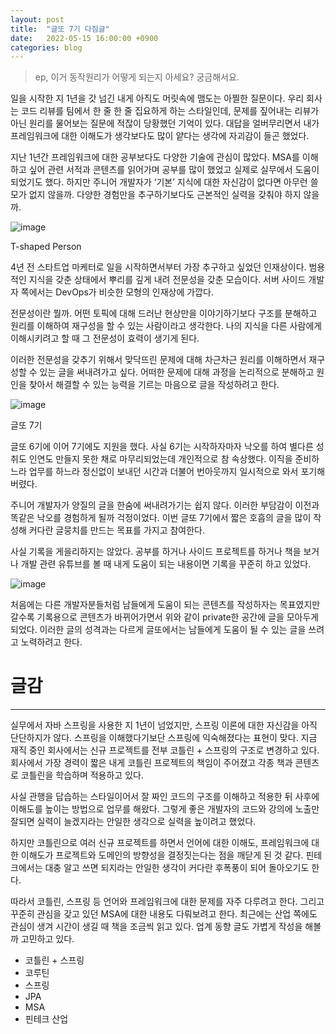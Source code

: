 ```yaml
---
layout: post
title:  "글또 7기 다짐글"
date:   2022-05-15 16:00:00 +0900
categories: blog
---
```


> ep, 이거 동작원리가 어떻게 되는지 아세요? 궁금해서요.

일을 시작한 지 1년을 갓 넘긴 내게 아직도 머릿속에 맴도는 아찔한 질문이다. 우리 회사는 코드 리뷰를 팀에서 한 줄 한 줄 집요하게 하는 스타일인데, 문제를 짚어내는 리뷰가 아닌 원리를 물어보는 질문에 적잖이 당황했던 기억이 있다. 대답을 얼버무리면서 내가 프레임워크에 대한 이해도가 생각보다도 많이 얕다는 생각에 자괴감이 들곤 했었다.

지난 1년간 프레임워크에 대한 공부보다도 다양한 기술에 관심이 많았다. MSA를 이해하고 싶어 관련 서적과 콘텐츠를 읽어가며 공부를 많이 했었고 실제로 실무에서 도움이 되었기도 했다. 하지만 주니어 개발자가 ‘기본’ 지식에 대한 자신감이 없다면 아무런 쓸모가 없지 않을까. 다양한 경험만을 추구하기보다도 근본적인 실력을 갖춰야 하지 않을까.

![image](https://user-images.githubusercontent.com/66561524/168462618-2b02daf7-0ec6-41ad-a9a1-4ce31a4a0f44.png)

T-shaped Person

4년 전 스타트업 마케터로 일을 시작하면서부터 가장 추구하고 싶었던 인재상이다. 범용적인 지식을 갖춘 상태에서 뿌리를 깊게 내려 전문성을 갖춘 모습이다. 서버 사이드 개발자 쪽에서는 DevOps가 비슷한 모형의 인재상에 가깝다.

전문성이란 뭘까. 어떤 토픽에 대해 드러난 현상만을 이야기하기보다 구조를 분해하고 원리를 이해하여 재구성을 할 수 있는 사람이라고 생각한다. 나의 지식을 다른 사람에게 이해시키려고 할 때 그 전문성이 효력이 생기게 된다.

이러한 전문성을 갖추기 위해서 맞닥뜨린 문제에 대해 차근차근 원리를 이해하면서 재구성할 수 있는 글을 써내려가고 싶다. 어떠한 문제에 대해 과정을 논리적으로 분해하고 원인을 찾아서 해결할 수 있는 능력을 기르는 마음으로 글을 작성하려고 한다.

![image](https://user-images.githubusercontent.com/66561524/168462623-e898a3ea-e8ff-4683-b62f-3eb29f8059bd.png)

글또 7기

글또 6기에 이어 7기에도 지원을 했다. 사실 6기는 시작하자마자 낙오를 하여 별다른 성취도 인연도 만들지 못한 채로 마무리되었는데 개인적으로 참 속상했다. 이직을 준비하느라 업무를 하느라 정신없이 보내던 시간과 더불어 번아웃까지 일시적으로 와서 포기해버렸다.

주니어 개발자가 양질의 글을 한숨에 써내려가기는 쉽지 않다. 이러한 부담감이 이전과 똑같은 낙오를 경험하게 될까 걱정이었다. 이번 글또 7기에서 짧은 호흡의 글을 많이 작성해 커다란 글뭉치를 만드는 목표를 가지고 참여한다.

사실 기록을 게을리하지는 않았다. 공부를 하거나 사이드 프로젝트를 하거나 책을 보거나 개발 관련 유튜브를 볼 때 내게 도움이 되는 내용이면 기록을 꾸준히 하고 있었다.

![image](https://user-images.githubusercontent.com/66561524/168462630-fef9c1cf-c953-4556-907d-c4a5be2d0e59.png)


처음에는 다른 개발자분들처럼 남들에게 도움이 되는 콘텐츠를 작성하자는 목표였지만 갈수록 기록용으로 콘텐츠가 바뀌어가면서 위와 같이 private한 공간에 글을 모아두게 되었다. 이러한 글의 성격과는 다르게 글또에서는 남들에게 도움이 될 수 있는 글을 쓰려고 노력하려고 한다.

# 글감

---

실무에서 자바 스프링을 사용한 지 1년이 넘었지만, 스프링 이론에 대한 자신감을 아직 단단하지가 않다. 스프링을 이해했다기보단 스프링에 익숙해졌다는 표현이 맞다. 지금 재직 중인 회사에서는 신규 프로젝트를 전부 코틀린 + 스프링의 구조로 변경하고 있다. 회사에서 가장 경력이 짧은 내게 코틀린 프로젝트의 책임이 주어졌고 각종 책과 콘텐츠로 코틀린을 학습하며 적용하고 있다.

사실 관행을 답습하는 스타일이어서 잘 짜인 코드의 구조를 이해하고 적용한 뒤 사후에 이해도를 높이는 방법으로 업무를 해왔다. 그렇게 좋은 개발자의 코드와 강의에 노출만 잘되면 실력이 늘겠지라는 안일한 생각으로 실력을 높이려고 했었다.

하지만 코틀린으로 여러 신규 프로젝트를 하면서 언어에 대한 이해도, 프레임워크에 대한 이해도가 프로젝트와 도메인의 방향성을 결정짓는다는 점을 깨닫게 된 것 같다. 핀테크에서는 대충 알고 쓰면 되지라는 안일한 생각이 커다란 후폭풍이 되어 돌아오기도 한다.

따라서 코틀린, 스프링 등 언어와 프레임워크에 대한 문제를 자주 다루려고 한다. 그리고 꾸준히 관심을 갖고 있던 MSA에 대한 내용도 다뤄보려고 한다. 최근에는 산업 쪽에도 관심이 생겨 시간이 생길 때 책을 조금씩 읽고 있다. 업계 동향 글도 가볍게 작성을 해볼까 고민하고 있다.

- 코틀린 + 스프링
- 코루틴
- 스프링
- JPA
- MSA
- 핀테크 산업
